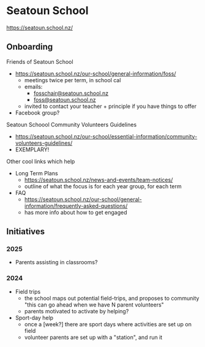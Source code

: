 # Seatoun School

https://seatoun.school.nz/

## Onboarding

Friends of Seatoun School
- https://seatoun.school.nz/our-school/general-information/foss/
  - meetings twice per term, in school cal
  - emails:
    - fosschair@seatoun.school.nz
    - foss@seatoun.school.nz
  - invited to contact your teacher + principle if you have things to offer
- Facebook group?

Seatoun Schoool Community Volunteers Guidelines
- https://seatoun.school.nz/our-school/essential-information/community-volunteers-guidelines/
- EXEMPLARY!

Other cool links which help
- Long Term Plans
  - https://seatoun.school.nz/news-and-events/team-notices/
  - outline of what the focus is for each year group, for each term
- FAQ
  - https://seatoun.school.nz/our-school/general-information/frequently-asked-questions/
  - has more info about how to get engaged


## Initiatives

### 2025

- Parents assisting in classrooms?

### 2024

- Field trips
  - the school maps out potential field-trips, and proposes to community "this can go ahead when we have N parent volunteers"
  - parents motivated to activate by helping?
- Sport-day help
  - once a [week?] there are sport days where activities are set up on field
  - volunteer parents are set up with a "station", and run it

